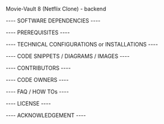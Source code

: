 Movie-Vault 8 (Netflix Clone) - backend

---- SOFTWARE DEPENDENCIES ----


---- PREREQUISITES ----


---- TECHNICAL CONFIGURATIONS or INSTALLATIONS ----


---- CODE SNIPPETS / DIAGRAMS / IMAGES ----
<!-- In order to find a diagram relating to an instance in your work, attach a name to the diagram. (eg. figure 2.4) -->



---- CONTRIBUTORS ----



---- CODE OWNERS ----
<!--  This section completed after deployment!! -->

---- FAQ / HOW TOs ----



---- LICENSE ----



---- ACKNOWLEDGEMENT ----

